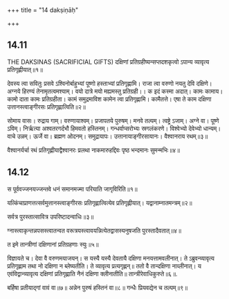 +++
title = "14 dakṣiṇāḥ"

+++
## 14.11
THE DAKSINAS (SACRIFICIAL GIFTS) दक्षिणां प्रतिग्रहीष्यन्सप्तदशकृत्वो ऽपान्य व्यावृत्य प्रतिगृह्णीयात्॥१॥




देवस्य त्वा सवितुः प्रसवे ऽश्विनोर्बाहुभ्यां पूष्णो हस्ताभ्यां प्रतिगृह्णामि। राजा त्वा वरुणो नयतु देवि दक्षिणे। अग्नये हिरण्यं तेनामृतत्वमश्याम्। वयो दात्रे मयो मह्यमस्तु प्रतिग्रही।। क इदं कस्मा अदात्। कामः कामाय। कामो दाता कामः प्रतिग्रहीता। कामं समुद्रमाविश कामेन त्वा प्रतिगृह्णामि। कामैतत्ते। एषा ते काम दक्षिणा उत्तानस्त्वाङ्गीरसः प्रतिगृह्णात्विति॥२॥


सोमाय वासः। रुद्राय गाम्। वरुणायाश्वम्। प्रजापतये पुरुषम्। मनवे तल्पम्। त्वष्ट्रे ऽजाम्। अग्ने वा। पूष्णे ऽविम्। निर्ऋत्या अश्वतरगर्दभौ हिमवतो हस्तिनम्। गन्धर्वाप्सरोभ्यः स्रगलंकरणे। विश्वेभ्यो देवेभ्यो धान्यम्। वाचे उन्नम्। ऊर्जे वा। ब्रह्मण ओदनम्। समुद्रायापः। उत्तानायाङ्गीरसायानः। वैश्वानराय रथम्॥३॥



वैश्वानर्यर्चा रथं प्रतिगृह्णीयाद्वैश्वानरः प्रलथा नाकमारुहद्दिवः पृष्ठ भन्दमानः सुमन्मभिः॥४॥



## 14.12


स पूर्ववज्जनयज्जन्तवे धनं समानमज्मा परियाति जागृविरिति॥१॥


यत्किंचाप्राणत्तत्सर्वमुत्तानस्त्वाङ्गीरसः प्रतिगृह्णात्वित्येव प्रतिगृह्णीयात्। यद्वानाम्नातमन्त्रम्॥२॥


सर्वत्र पुरस्तात्सावित्र उपरिष्टादन्वाधिः॥३॥


ग्नास्त्वाकृन्तन्नपसस्त्वातन्वत वरूत्रयस्त्वावयन्नित्येतद्वासस्यनुषजति पुरस्तादैवतात्॥४॥


त इमे तान्त्रीणां दक्षिणानां प्रतिग्रहणाः स्युः॥५॥



विज्ञायते च। देवा वै वरुणमयाजयन्। स यस्यै यस्यै देवतायै दक्षिणा मनयत्तामवलीनात्। ते ऽब्रुवन्व्यावृत्य प्रतिगृह्णाम तथा नो दक्षिणा न ब्लेष्यतीति। ते व्यावृत्य प्रत्यगृह्णन्॥ ततो वै तान्दक्षिणा नाव्लीनात्। य एवंविद्वान्व्यावृत्य दक्षिणां प्रतिगृह्णाति नैनं दक्षिणा क्लीनातीति॥ तान्त्रीरेवाधिकुरुते॥६॥.  




बर्हिषा प्रतीयाद्गां वावं वा॥७॥ अन्नेन पुरुषं हस्तिनं वा॥८॥ गन्धैः प्रियवद्येन च तल्पम्॥९॥









